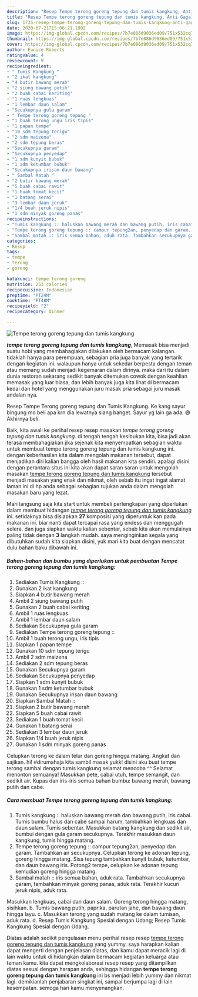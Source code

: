 ```yaml
---
description: "Resep Tempe terong goreng tepung dan tumis kangkung, Anti Gagal"
title: "Resep Tempe terong goreng tepung dan tumis kangkung, Anti Gagal"
slug: 1735-resep-tempe-terong-goreng-tepung-dan-tumis-kangkung-anti-gagal
date: 2020-07-21T15:06:21.190Z
image: https://img-global.cpcdn.com/recipes/7b7e086d9036ed09/751x532cq70/tempe-terong-goreng-tepung-dan-tumis-kangkung-foto-resep-utama.jpg
thumbnail: https://img-global.cpcdn.com/recipes/7b7e086d9036ed09/751x532cq70/tempe-terong-goreng-tepung-dan-tumis-kangkung-foto-resep-utama.jpg
cover: https://img-global.cpcdn.com/recipes/7b7e086d9036ed09/751x532cq70/tempe-terong-goreng-tepung-dan-tumis-kangkung-foto-resep-utama.jpg
author: Eunice Roberts
ratingvalue: 4
reviewcount: 9
recipeingredient:
- " Tumis Kangkung "
- "2 ikat kangkung"
- "4 butir bawang merah"
- "2 siung bawang putih"
- "2 buah cabai keriting"
- "1 ruas lengkuas"
- "1 lembar daun salam"
- "Secukupnya gula garam"
- " Tempe terong goreng tepung "
- "1 buah terong ungu iris tipis"
- "1 papan tempe"
- "10 sdm tepung terigu"
- "2 sdm maizena"
- "2 sdm tepung beras"
- "Secukupnya garam"
- "Secukupnya penyedap"
- "1 sdm kunyit bubuk"
- "1 sdm ketumbar bubuk"
- "Secukupnya irisan daun bawang"
- " Sambal Matah "
- "2 butir bawang merah"
- "5 buah cabai rawit"
- "1 buah tomat kecil"
- "1 batang serai"
- "3 lembar daun jeruk"
- "1/4 buah jeruk nipis"
- "1 sdm minyak goreng panas"
recipeinstructions:
- "Tumis kangkung :: haluskan bawang merah dan bawang putih, iris cabai. Tumis bumbu halus dan cabe sampai harum, tambahkan lengkuas dan daun salam. Tumis sebentar. Masukkan batang kangkung dan sedikit air, bumbui dengan gula garam secukupnya. Terakhir masukkan daun kangkung, tumis hingga matang."
- "Tempe terong goreng tepung :: campur tepung2an, penyedap dan garam. Tambahkan air secukupnya. Celupkan terong ke adonan tepung, goreng hingga matang. Sisa tepung tambahkan kunyit bubuk, ketumbar, dan daun bawang iris. Potong2 tempe, celupkan ke adonan tepung kemudian goreng hingga matang."
- "Sambal matah :: iris semua bahan, aduk rata. Tambahkan secukupnya garam, tambahkan minyak goreng panas, aduk rata. Terakhir kucuri jeruk nipis, aduk rata."
categories:
- Resep
tags:
- tempe
- terong
- goreng

katakunci: tempe terong goreng 
nutrition: 253 calories
recipecuisine: Indonesian
preptime: "PT24M"
cooktime: "PT48M"
recipeyield: "2"
recipecategory: Dinner

---
```



![Tempe terong goreng tepung dan tumis kangkung](https://img-global.cpcdn.com/recipes/7b7e086d9036ed09/751x532cq70/tempe-terong-goreng-tepung-dan-tumis-kangkung-foto-resep-utama.jpg)

<b><i>tempe terong goreng tepung dan tumis kangkung</i></b>, Memasak bisa menjadi suatu hobi yang membahagiakan dilakukan oleh bermacam kalangan. tidaklah hanya para perempuan, sebagian pria juga banyak yang tertarik dengan kegiatan ini. walaupun hanya untuk sekedar berpesta dengan teman atau memang sudah menjadi kegemaran dalam dirinya. maka dari itu dalam dunia restoran sekarang sedikit banyak ditemukan cowok dengan keahlian memasak yang luar biasa, dan lebih banyak juga kita lihat di bermacam kedai dan hotel yang menggunakan juru masak pria sebagai juru masak andalan nya.

Resep Tempe Terong goreng tepung dan Tumis Kangkung. Ke kang sayur bingung mo beli apa krn dia lewatnya siang banget. Sayur yg lain ga ada. 😅 Akhirnya beli.

Baik, kita awali ke perihal resep resep masakan <i>tempe terong goreng tepung dan tumis kangkung</i>. di tengah tengah kesibukan kita, bisa jadi akan terasa membahagiakan jika sejenak kita menyempatkan sebagian waktu untuk membuat tempe terong goreng tepung dan tumis kangkung ini. dengan keberhasilan kita dalam mengolah makanan tersebut, dapat menjadikan diri kalian bangga oleh hasil makanan kita sendiri. apalagi disini dengan perantara situs ini kita akan dapat saran saran untuk mengolah masakan <u>tempe terong goreng tepung dan tumis kangkung</u> tersebut menjadi masakan yang enak dan nikmat, oleh sebab itu ingat ingat alamat laman ini di hp anda sebagai sebagian rujukan anda dalam mengolah masakan baru yang lezat.


Mari langsung saja kita start untuk membeli perlengkapan yang diperlukan dalam membuat hidangan <u><i>tempe terong goreng tepung dan tumis kangkung</i></u> ini. setidaknya bisa disiapkan <b>27</b> komposisi yang diperuntuk kan pada makanan ini. biar nanti dapat tercapai rasa yang endess dan menggugah selera. dan juga siapkan waktu kalian sebentar, sebab kita akan memulainya paling tidak dengan <b>3</b> langkah mudah. saya menginginkan segala yang dibutuhkan sudah kita siapkan disini, yuk mari kita buat dengan mencatat dulu bahan baku dibawah ini.

<!--inarticleads1-->

##### Bahan-bahan dan bumbu yang diperlukan untuk pembuatan Tempe terong goreng tepung dan tumis kangkung:

1. Sediakan  Tumis Kangkung ::
1. Gunakan 2 ikat kangkung
1. Siapkan 4 butir bawang merah
1. Ambil 2 siung bawang putih
1. Gunakan 2 buah cabai keriting
1. Ambil 1 ruas lengkuas
1. Ambil 1 lembar daun salam
1. Sediakan Secukupnya gula garam
1. Sediakan  Tempe terong goreng tepung ::
1. Ambil 1 buah terong ungu, iris tipis
1. Siapkan 1 papan tempe
1. Gunakan 10 sdm tepung terigu
1. Ambil 2 sdm maizena
1. Sediakan 2 sdm tepung beras
1. Gunakan Secukupnya garam
1. Sediakan Secukupnya penyedap
1. Siapkan 1 sdm kunyit bubuk
1. Gunakan 1 sdm ketumbar bubuk
1. Gunakan Secukupnya irisan daun bawang
1. Siapkan  Sambal Matah ::
1. Siapkan 2 butir bawang merah
1. Siapkan 5 buah cabai rawit
1. Sediakan 1 buah tomat kecil
1. Gunakan 1 batang serai
1. Sediakan 3 lembar daun jeruk
1. Siapkan 1/4 buah jeruk nipis
1. Gunakan 1 sdm minyak goreng panas


Celupkan terong ke dalam telur dan goreng hingga matang. Angkat dan sajikan. hi! #dirumahaja kita sambil masak yukk! disini aku buat tempe terong sambal dengan tumis kangkung selamat mencoba ^^ Selamat menonton semuanya! Masukkan pete, cabai utuh, tempe semangit, dan sedikit air. Kupas dan iris-iris semua bahan bumbu: bawang merah, bawang putih dan cabe. 

<!--inarticleads2-->

##### Cara membuat Tempe terong goreng tepung dan tumis kangkung:

1. Tumis kangkung :: haluskan bawang merah dan bawang putih, iris cabai. Tumis bumbu halus dan cabe sampai harum, tambahkan lengkuas dan daun salam. Tumis sebentar. Masukkan batang kangkung dan sedikit air, bumbui dengan gula garam secukupnya. Terakhir masukkan daun kangkung, tumis hingga matang.
1. Tempe terong goreng tepung :: campur tepung2an, penyedap dan garam. Tambahkan air secukupnya. Celupkan terong ke adonan tepung, goreng hingga matang. Sisa tepung tambahkan kunyit bubuk, ketumbar, dan daun bawang iris. Potong2 tempe, celupkan ke adonan tepung kemudian goreng hingga matang.
1. Sambal matah :: iris semua bahan, aduk rata. Tambahkan secukupnya garam, tambahkan minyak goreng panas, aduk rata. Terakhir kucuri jeruk nipis, aduk rata.


Masukkan lengkuas, cabai dan daun salam. Goreng terong hingga matang, sisihkan. b. Tumis bawang putih, paprika, parutan jahe, dan bawang daun hingga layu. c. Masukkan terong yang sudah matang ke dalam tumisan, aduk rata. d. Resep Tumis Kangkung Spesial dengan Udang; Resep Tumis Kangkung Spesial dengan Udang. 

Diatas adalah sedikit pengulasan menu perihal resep resep <u>tempe terong goreng tepung dan tumis kangkung</u> yang yummy. saya harapkan kalian dapat mengerti dengan penjelasan diatas, dan kamu dapat meracik lagi di lain waktu untuk di hidangkan dalam bermacam kegiatan keluarga atau teman kamu. kita dapat mengkolaborasi resep resep yang ditampilkan diatas sesuai dengan harapan anda, sehingga hidangan <b>tempe terong goreng tepung dan tumis kangkung</b> ini bs menjadi lebih yummy dan nikmat lagi. demikianlah penjabaran singkat ini, sampai berjumpa lagi di lain kesempatan. semoga hari kamu menyenangkan.
